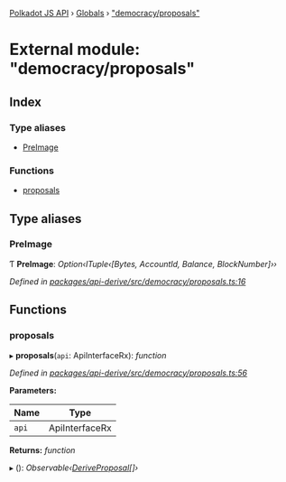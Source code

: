 [Polkadot JS API](../README.md) › [Globals](../globals.md) › ["democracy/proposals"](_democracy_proposals_.md)

# External module: "democracy/proposals"

## Index

### Type aliases

* [PreImage](_democracy_proposals_.md#preimage)

### Functions

* [proposals](_democracy_proposals_.md#proposals)

## Type aliases

###  PreImage

Ƭ **PreImage**: *Option‹ITuple‹[Bytes, AccountId, Balance, BlockNumber]››*

*Defined in [packages/api-derive/src/democracy/proposals.ts:16](https://github.com/polkadot-js/api/blob/3a1f284fa8/packages/api-derive/src/democracy/proposals.ts#L16)*

## Functions

###  proposals

▸ **proposals**(`api`: ApiInterfaceRx): *function*

*Defined in [packages/api-derive/src/democracy/proposals.ts:56](https://github.com/polkadot-js/api/blob/3a1f284fa8/packages/api-derive/src/democracy/proposals.ts#L56)*

**Parameters:**

Name | Type |
------ | ------ |
`api` | ApiInterfaceRx |

**Returns:** *function*

▸ (): *Observable‹[DeriveProposal](../interfaces/_types_.deriveproposal.md)[]›*
